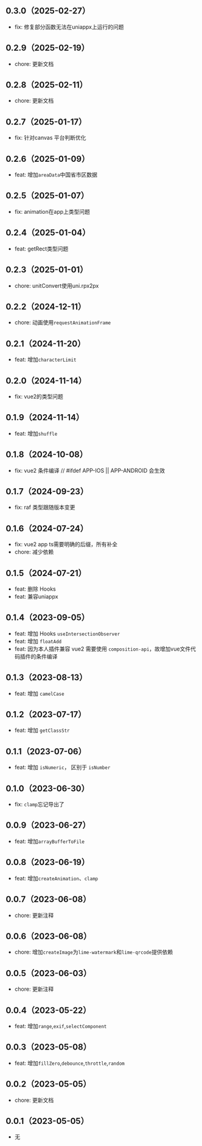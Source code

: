 
## 0.3.0（2025-02-27）
- fix: 修复部分函数无法在uniappx上运行的问题
## 0.2.9（2025-02-19）
- chore: 更新文档
## 0.2.8（2025-02-11）
- chore: 更新文档
## 0.2.7（2025-01-17）
- fix: 针对canvas 平台判断优化
## 0.2.6（2025-01-09）
- feat: 增加`areaData`中国省市区数据
## 0.2.5（2025-01-07）
- fix: animation在app上类型问题
## 0.2.4（2025-01-04）
- feat: getRect类型问题
## 0.2.3（2025-01-01）
- chore: unitConvert使用uni.rpx2px
## 0.2.2（2024-12-11）
- chore: 动画使用`requestAnimationFrame`
## 0.2.1（2024-11-20）
- feat: 增加`characterLimit`
## 0.2.0（2024-11-14）
- fix: vue2的类型问题
## 0.1.9（2024-11-14）
- feat: 增加`shuffle`
## 0.1.8（2024-10-08）
- fix: vue2 条件编译 // #ifdef APP-IOS || APP-ANDROID 会生效
## 0.1.7（2024-09-23）
- fix: raf 类型跟随版本变更
## 0.1.6（2024-07-24）
- fix: vue2 app ts需要明确的后缀，所有补全
- chore: 减少依赖
## 0.1.5（2024-07-21）
- feat: 删除 Hooks
- feat: 兼容uniappx
## 0.1.4（2023-09-05）
- feat: 增加 Hooks `useIntersectionObserver`
- feat: 增加 `floatAdd`
- feat: 因为本人插件兼容 vue2 需要使用 `composition-api`，故增加vue文件代码插件的条件编译
## 0.1.3（2023-08-13）
- feat: 增加 `camelCase`
## 0.1.2（2023-07-17）
- feat: 增加 `getClassStr`
## 0.1.1（2023-07-06）
- feat: 增加 `isNumeric`， 区别于 `isNumber`
## 0.1.0（2023-06-30）
- fix: `clamp`忘记导出了
## 0.0.9（2023-06-27）
- feat: 增加`arrayBufferToFile`
## 0.0.8（2023-06-19）
- feat: 增加`createAnimation`、`clamp`
## 0.0.7（2023-06-08）
- chore: 更新注释
## 0.0.6（2023-06-08）
- chore: 增加`createImage`为`lime-watermark`和`lime-qrcode`提供依赖
## 0.0.5（2023-06-03）
- chore: 更新注释
## 0.0.4（2023-05-22）
- feat: 增加`range`,`exif`,`selectComponent`
## 0.0.3（2023-05-08）
- feat: 增加`fillZero`,`debounce`,`throttle`,`random`
## 0.0.2（2023-05-05）
- chore: 更新文档
## 0.0.1（2023-05-05）
- 无
